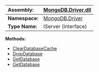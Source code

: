 | **Assembly:** | [MongoDB.Driver.dll](MongoDB_Driver.md) |
|:--------------|:----------------------------------------|
| **Namespace:** | [MongoDB.Driver](N_MongoDB_Driver.md)   |
| **Type Name:** | IServer (interface)                     |

**Methods:**
  * [ClearDatabaseCache](#ClearDatabaseCache.md)
  * [DropDatabase](#DropDatabase.md)
  * [GetDatabase](#GetDatabase.md)
  * [GetDatabase](#GetDatabase.md)
